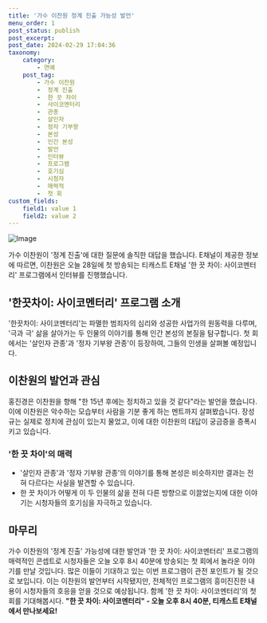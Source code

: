 ```yaml
---
title: '가수 이찬원 정계 진출 가능성 발언'
menu_order: 1
post_status: publish
post_excerpt: 
post_date: 2024-02-29 17:04:36
taxonomy:
    category:
        - 연예
    post_tag:
        - 가수 이찬원
        -  정계 진출
        -  한 끗 차이
        -  사이코멘터리
        -  관종
        -  살인자
        -  정자 기부왕
        -  본성
        -  인간 본성
        -  발언
        -  인터뷰
        -  프로그램
        -  호기심
        -  시청자
        -  매력적
        -  첫 회
custom_fields:
    field1: value 1
    field2: value 2
---
```


![Image](https://mimgnews.pstatic.net/image/469/2024/02/28/0000787797_001_20240228104201565.jpg?type=w540)

가수 이찬원이 '정계 진출'에 대한 질문에 솔직한 대답을 했습니다. E채널이 제공한 정보에 따르면, 이찬원은 오늘 28일에 첫 방송되는 티캐스트 E채널 '한 끗 차이: 사이코멘터리' 프로그램에서 인터뷰를 진행했습니다. 
## '한끗차이: 사이코멘터리' 프로그램 소개
'한끗차이: 사이코멘터리'는 파멸한 범죄자의 심리와 성공한 사업가의 원동력을 다루며, '극과 극' 삶을 살아가는 두 인물의 이야기를 통해 인간 본성의 본질을 탐구합니다. 첫 회에서는 '살인자 관종'과 '정자 기부왕 관종'이 등장하여, 그들의 인생을 살펴볼 예정입니다.
## 이찬원의 발언과 관심
홍진경은 이찬원을 향해 "한 15년 후에는 정치하고 있을 것 같다"라는 발언을 했습니다. 이에 이찬원은 악수하는 모습부터 사람을 기분 좋게 하는 멘트까지 살펴봤습니다. 장성규는 실제로 정치에 관심이 있는지 물었고, 이에 대한 이찬원의 대답이 궁금증을 증폭시키고 있습니다.
### '한 끗 차이'의 매력
- '살인자 관종'과 '정자 기부왕 관종'의 이야기를 통해 본성은 비슷하지만 결과는 전혀 다르다는 사실을 발견할 수 있습니다.
- 한 끗 차이가 어떻게 이 두 인물의 삶을 전혀 다른 방향으로 이끌었는지에 대한 이야기는 시청자들의 호기심을 자극하고 있습니다.
## 마무리
가수 이찬원의 '정계 진출' 가능성에 대한 발언과 '한 끗 차이: 사이코멘터리' 프로그램의 매력적인 콘셉트로 시청자들은 오늘 오후 8시 40분에 방송되는 첫 회에서 놀라운 이야기를 만날 것입니다. 많은 이들이 기대하고 있는 이번 프로그램이 관전 포인트가 될 것으로 보입니다. 이는 이찬원의 발언부터 시작됐지만, 전체적인 프로그램의 흥미진진한 내용이 시청자들의 호응을 얻을 것으로 예상됩니다. 함께 '한 끗 차이: 사이코멘터리'의 첫 회를 기대해봅시다.
**"한 끗 차이: 사이코멘터리" - 오늘 오후 8시 40분, 티캐스트 E채널에서 만나보세요!**
